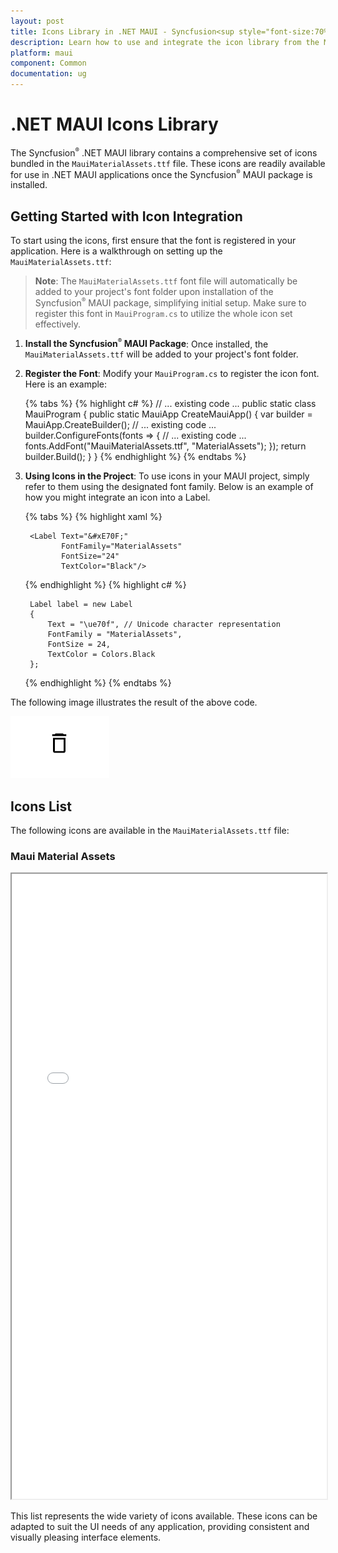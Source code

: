 ```yaml
---
layout: post
title: Icons Library in .NET MAUI - Syncfusion<sup style="font-size:70%">&reg;</sup>
description: Learn how to use and integrate the icon library from the MauiMaterialAssets.ttf file in Syncfusion<sup style="font-size:70%">&reg;</sup> .NET MAUI components.
platform: maui
component: Common
documentation: ug
---
```


# .NET MAUI Icons Library

The Syncfusion<sup style="font-size:70%">&reg;</sup> .NET MAUI library contains a comprehensive set of icons bundled in the `MauiMaterialAssets.ttf` file. These icons are readily available for use in .NET MAUI applications once the Syncfusion<sup style="font-size:70%">&reg;</sup> MAUI package is installed.

## Getting Started with Icon Integration

To start using the icons, first ensure that the font is registered in your application. Here is a walkthrough on setting up the `MauiMaterialAssets.ttf`:

> **Note**: The `MauiMaterialAssets.ttf` font file will automatically be added to your project's font folder upon installation of the Syncfusion<sup style="font-size:70%">&reg;</sup> MAUI package, simplifying initial setup. Make sure to register this font in `MauiProgram.cs` to utilize the whole icon set effectively.

1. **Install the Syncfusion<sup style="font-size:70%">&reg;</sup> MAUI Package**: Once installed, the `MauiMaterialAssets.ttf` will be added to your project's font folder.

2. **Register the Font**: Modify your `MauiProgram.cs` to register the icon font. Here is an example:

    {% tabs %}
    {% highlight c# %}
        // ... existing code ...
        public static class MauiProgram
        {
            public static MauiApp CreateMauiApp()
            {
                var builder = MauiApp.CreateBuilder();
                // ... existing code ...
                builder.ConfigureFonts(fonts =>
                {
                    // ... existing code ...
                    fonts.AddFont("MauiMaterialAssets.ttf", "MaterialAssets");
                });
                return builder.Build();
            }
        }
    {% endhighlight %}
    {% endtabs %}

3. **Using Icons in the Project**: To use icons in your MAUI project, simply refer to them using the designated font family. Below is an example of how you might integrate an icon into a Label.

    {% tabs %}
    {% highlight xaml %}

        <Label Text="&#xE70F;"
               FontFamily="MaterialAssets"
               FontSize="24"
               TextColor="Black"/>
            
    {% endhighlight %}
    {% highlight c# %}

        Label label = new Label
        {
            Text = "\ue70f", // Unicode character representation
            FontFamily = "MaterialAssets",
            FontSize = 24,
            TextColor = Colors.Black 
        };

    {% endhighlight %}
    {% endtabs %}

The following image illustrates the result of the above code. 

![Delete Icon](images/delete_icon.png)

## Icons List

The following icons are available in the `MauiMaterialAssets.ttf` file:

### Maui Material Assets

<iframe src="fonts/demo.html" style="height:1000px;width:100%;"></iframe>

This list represents the wide variety of icons available. These icons can be adapted to suit the UI needs of any application, providing consistent and visually pleasing interface elements.
